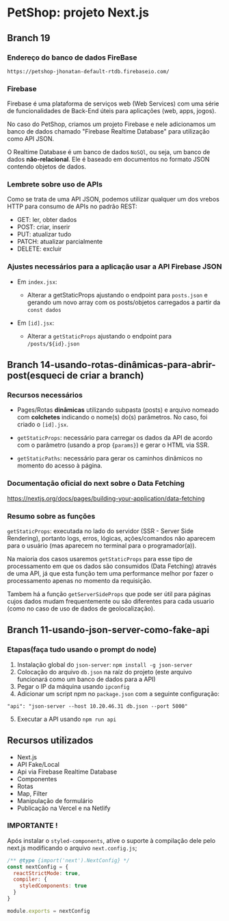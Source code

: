 # PetShop: projeto Next.js

## Branch 19

### Endereço do banco de dados FireBase

`https://petshop-jhonatan-default-rtdb.firebaseio.com/`

### Firebase

Firebase é uma plataforma de serviços web (Web Services) com uma série de
funcionalidades de Back-End úteis para aplicações (web, apps, jogos).

No caso do PetShop, criamos um projeto Firebase e nele adicionamos um banco de dados
chamado "Firebase Realtime Database" para utilização como API JSON.

O Realtime Database é um banco de dados `NoSQl`, ou seja, um banco de dados
**não-relacional**. Ele é baseado em documentos no formato JSON contendo objetos
de dados.

### Lembrete sobre uso de APIs

Como se trata de uma API JSON, podemos utilizar qualquer um dos vrebos HTTP para consumo de APIs
no padrão REST:

- GET: ler, obter dados
- POST: criar, inserir
- PUT: atualizar tudo
- PATCH: atualizar parcialmente
- DELETE: excluir 

### Ajustes necessários para a aplicação usar a API Firebase JSON

- Em `index.jsx`:
  - Alterar a getStaticProps ajustando o endpoint para
  `posts.json` e gerando um novo array com os posts/objetos
  carregados a partir da `const dados`

- Em `[id].jsx`:
  - Alterar a `getStaticProps` ajustando o endpoint para `/posts/${id}.json`

## Branch 14-usando-rotas-dinâmicas-para-abrir-post(esqueci de criar a branch)

### Recursos necessários

- Pages/Rotas **dinâmicas** utilizando subpasta (posts) e arquivo
nomeado com **colchetes** indicando o nome(s) do(s) parâmetros. No
caso, foi criado o `[id].jsx`.

- `getStaticProps`: necessário para carregar os dados da API de
acordo com o parâmetro (usando a prop `{params}`) e gerar o HTML
via SSR.

- `getStaticPaths`: necessário para gerar os caminhos dinâmicos 
no momento do acesso à página.

### Documentação oficial do next sobre o Data Fetching

https://nextjs.org/docs/pages/building-your-application/data-fetching

### Resumo sobre as funções

`getStaticProps`: executada no lado do servidor (SSR - Server Side Rendering),
portanto logs, erros, lógicas, ações/comandos não aparecem para o usuário (mas aparecem no terminal para o programador(a)).

Na maioria dos casos usaremos `getStaticProps` para esse tipo de processamento em que os dados são consumidos (Data Fetching) através de uma API, já que esta função tem uma performance melhor por fazer o processamento apenas no momento da requisição.

Tambem há a função `getServerSideProps` que pode ser útil para páginas cujos dados mudam frequentemente ou são diferentes para cada usuario (como no caso de uso de dados de geolocalização).

## Branch 11-usando-json-server-como-fake-api

### Etapas(faça tudo usando o prompt do node)

1. Instalação global do `json-server`: `npm install -g json-server`
2. Colocação do arquivo `db.json` na raíz do projeto (este arquivo funcionará como um banco de dados para a API)
3. Pegar o IP da máquina usando `ipconfig`
4. Adicionar um script npm no `package.json` com a seguinte configuração:

`"api": "json-server --host 10.20.46.31 db.json --port 5000"`

5. Executar a API usando `npm run api`

## Recursos utilizados

- Next.js
- API Fake/Local
- Api via Firebase Realtime Database
- Componentes
- Rotas
- Map, Filter
- Manipulação de formulário
- Publicação na Vercel e na Netlify

### IMPORTANTE !

Após instalar o `styled-components`, ative o suporte à compilação dele pelo next.js modificando o arquivo `next.config.js`;

```javascript
/** @type {import('next').NextConfig} */
const nextConfig = {
  reactStrictMode: true,
  compiler: {
    styledComponents: true
  }
}

module.exports = nextConfig
```